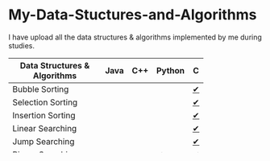 # My-Data-Stuctures-and-Algorithms
<p>I have upload all the data structures & algorithms implemented by me during studies.</p> 
<table style="height: 188px; width: 492px;">
	<thead>
		<tr>
			<th>Data Structures & Algorithms</th>
			<th style=“width: 85px; text-align: center;” align=“center”>Java</th>
			<th style=“width: 85px; text-align: center;” align=“center”>C++</th>
			<th style=“width: 85px; text-align: center;” align=“center”>Python</th>
			<th style=“width: 85px; text-align: center;” align=“center”>C</th>
		</tr>
	</thead>
	<tbody>
		<tr>
			<td style="width: 168px;">Bubble Sorting</td>
			<td style=“width: 85px; text-align: center;” align=“center”>&nbsp;</td>
			<td style=“width: 85px; text-align: center;” align=“center”>&nbsp;</td>
			<td style=“width: 85px; text-align: center;” align=“center”>&nbsp;</td>
			<td style=“width: 85px; text-align: center;” align=“center”><a href="https://github.com/milansonagra/My-Data-Stuctures-and-Algorithm/blob/master/Sorting/Bubble%20Sorting.c">✔</a></td>
		</tr>
		<tr>
			<td style="width: 168px;">Selection Sorting</td>
			<td style=“width: 85px; text-align: center;” align=“center”>&nbsp;</td>
			<td style=“width: 85px; text-align: center;” align=“center”>&nbsp;</td>
			<td style=“width: 85px; text-align: center;” align=“center”>&nbsp;</td>
			<td style=“width: 85px; text-align: center;” align=“center”><a  href="https://github.com/milansonagra/My-Data-Stuctures-and-Algorithm/blob/master/Sorting/Selection%20Sorting.c"  target="_blank">✔</a></td>
		</tr>
		<tr>
			<td style="width: 168px;">Insertion Sorting</td>
			<td style=“width: 85px; text-align: center;” align=“center”>&nbsp;</td>
			<td style=“width: 85px; text-align: center;” align=“center”>&nbsp;</td>
			<td style=“width: 85px; text-align: center;” align=“center”>&nbsp;</td>
			<td style=“width: 85px; text-align: center;” align=“center”><a href="https://github.com/milansonagra/My-Data-Stuctures-and-Algorithm/blob/master/Sorting/Insertion%20Sorting.c" target="_blank">✔</td>
		</tr>
		<tr>
			<td style="width: 168px;">Linear Searching</td>
			<td style=“width: 85px; text-align: center;” align=“center”>&nbsp;</td>
			<td style=“width: 85px; text-align: center;” align=“center”>&nbsp;</td>
			<td style=“width: 85px; text-align: center;” align=“center”>&nbsp;</td>
			<td style=“width: 85px; text-align: center;” align=“center”><a href="https://github.com/milansonagra/My-Data-Stuctures-and-Algorithm/blob/master/Searching/Linear%20Searching.c" target="_blank">✔</a></td>
		</tr>
		<tr>
			<td style="width: 168px;">Jump Searching</td>
			<td style=“width: 85px; text-align: center;” align=“center”>&nbsp;</td>
			<td style=“width: 85px; text-align: center;” align=“center”>&nbsp;</td>
			<td style=“width: 85px; text-align: center;” align=“center”>&nbsp;</td>
			<td style=“width: 85px; text-align: center;” align=“center”><a href="https://github.com/milansonagra/My-Data-Stuctures-and-Algorithm/blob/master/Searching/Jump%20Search.c"  target="_blank">✔</a></td>
		</tr>
		<tr>
			<td style="width: 168px;">Binary Searching</td>
			<td style=“width: 85px; text-align: center;” align=“center”>&nbsp;</td>
			<td style=“width: 85px; text-align: center;” align=“center”>&nbsp;</td>
			<td style=“width: 85px; text-align: center;” align=“center”><a href="https://github.com/milansonagra/My-Data-Stuctures-and-Algorithm/blob/master/Searching/BinarySearch.py">✔</a></td>
			<td style=“width: 85px; text-align: center;” align=“center”><a href="https://github.com/milansonagra/My-Data-Stuctures-and-Algorithm/blob/master/Searching/Binary%20Search.c"  target="_blank">✔</a></td>
		</tr>
		<tr>
			<td style="width: 168px;">Stack</td>
			<td style=“width: 85px; text-align: center;” align=“center”><a href="https://github.com/milansonagra/My-Data-Stuctures-and-Algorithm/blob/master/Stack" target="_blank">✔</a></td>
			<td style=“width: 85px; text-align: center;” align=“center”><a href="https://github.com/milansonagra/My-Data-Stuctures-and-Algorithm/blob/master/Stack/Dinamic%20Stack.cpp">✔</a></td>
			<td style=“width: 85px; text-align: center;” align=“center”><a href="https://github.com/milansonagra/My-Data-Stuctures-and-Algorithm/blob/master/Stack/My_Stack.py" target="_blank">✔</a></td>
			<td style=“width: 85px; text-align: center;” align=“center”>&nbsp;</td>
		</tr>
		<tr>
			<td style="width: 168px;">Queue</td>
			<td style=“width: 85px; text-align: center;” align=“center”><a href="https://github.com/milansonagra/My-Data-Stuctures-and-Algorithm/blob/master/Queue/">✔</a></td>
			<td style=“width: 85px; text-align: center;” align=“center”>&nbsp;</td>
			<td style=“width: 85px; text-align: center;” align=“center”><a href="https://github.com/milansonagra/My-Data-Stuctures-and-Algorithm/blob/master/Queue/My_Queue.py">✔</td>
			<td style=“width: 85px; text-align: center;” align=“center”>&nbsp;</td>
		</tr>
		<tr>
			<td style="width: 168px;">Linked List&nbsp;</td>
			<td style=“width: 85px; text-align: center;” align=“center”><a href="https://github.com/milansonagra/My-Data-Stuctures-and-Algorithm/tree/master/Linked%20List">✔</a></td>
			<td style=“width: 85px; text-align: center;” align=“center”><a href="https://github.com/milansonagra/My-Data-Stuctures-and-Algorithm/tree/master/Linked%20List">✔</a></td>
			<td style=“width: 85px; text-align: center;” align=“center”>&nbsp;</td>
			<td style=“width: 85px; text-align: center;” align=“center”>&nbsp;</td>
		</tr>
		<tr>
			<td style="width: 168px;">Heap</td>
			<td style=“width: 85px; text-align: center;” align=“center”>&nbsp;</td>
			<td style=“width: 85px; text-align: center;” align=“center”>&nbsp;</td>
			<td style=“width: 85px; text-align: center;” align=“center”><a href="https://github.com/milansonagra/My-Data-Stuctures-and-Algorithm/blob/master/My%20Heap.py">✔</a></td>
			<td style=“width: 85px; text-align: center;” align=“center”>&nbsp;</td>
		</tr>
	<tr>
			<td style="width: 168px;">Binary Search Tree</td>
			<td style=“width: 85px; text-align: center;” align=“center”>&nbsp;</td>
			<td style=“width: 85px; text-align: center;” align=“center”><a href="https://github.com/milansonagra/My-Data-Stuctures-and-Algorithm/blob/master/Binary%20Search%20Tree/Binary%20Search%20Tree.cpp">✔</a></td>
			<td style=“width: 85px; text-align: center;” align=“center”>&nbsp;</td>
			<td style=“width: 85px; text-align: center;” align=“center”>&nbsp;</td>
		</tr>
		<tr>
			<td style="width: 168px;">Tower of Henoi</td>
			<td style=“width: 85px; text-align: center;” align=“center”>&nbsp;</td>
			<td style=“width: 85px; text-align: center;” align=“center”>&nbsp;</td>
			<td style=“width: 85px; text-align: center;” align=“center”>&nbsp;</td>
			<td style=“width: 85px; text-align: center;” align=“center”><a href="https://github.com/milansonagra/My-Data-Stuctures-and-Algorithm/blob/master/Tower%20Of%20Henoi/TowerOfHenoi.c">✔</a></td>
		</tr>
		<tr>
			<td style="width: 168px;">Hashing</td>
			<td style=“width: 85px; text-align: center;” align=“center”>&nbsp;</td>
			<td style=“width: 85px; text-align: center;” align=“center”>&nbsp;</td>
			<td style=“width: 85px; text-align: center;” align=“center”>&nbsp;</td>
			<td style=“width: 85px; text-align: center;” align=“center”><a href="https://github.com/milansonagra/My-Data-Stuctures-and-Algorithm/blob/master/Hashing/Hashing.c">✔</a></td>
		</tr>
		<tr>
			<td style="width: 168px;">S-DES</td>
			<td style=“width: 85px; text-align: center;” align=“center”><a href="https://github.com/milansonagra/My-Data-Stuctures-and-Algorithm/blob/master/S-DES%20Encryption%20Algorithm/MY_SDES.java">✔</a></td>
			<td style=“width: 85px; text-align: center;” align=“center”>&nbsp;</td>
			<td style=“width: 85px; text-align: center;” align=“center”>&nbsp;</td>
			<td style=“width: 85px; text-align: center;” align=“center”>&nbsp;</td>
		</tr>
	</tbody>
</table>
